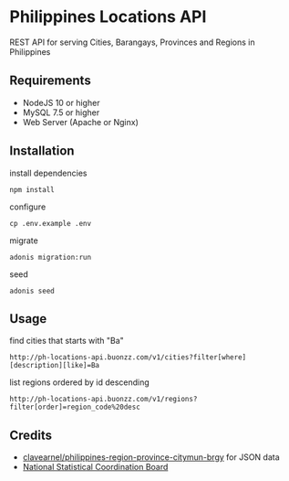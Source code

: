 # Philippines Locations API

REST API for serving Cities, Barangays, Provinces and Regions in Philippines

## Requirements
* NodeJS 10 or higher
* MySQL 7.5 or higher
* Web Server (Apache or Nginx)

## Installation

install dependencies
```
npm install
```

configure
```
cp .env.example .env
```

migrate
```
adonis migration:run
```

seed
```
adonis seed
```


## Usage


find cities that starts with "Ba"
```
http://ph-locations-api.buonzz.com/v1/cities?filter[where][description][like]=Ba

```

list regions ordered by id descending
```
http://ph-locations-api.buonzz.com/v1/regions?filter[order]=region_code%20desc
```


## Credits

* [clavearnel/philippines-region-province-citymun-brgy](https://github.com/clavearnel/philippines-region-province-citymun-brgy) for JSON data
* [National Statistical Coordination Board](http://www.nscb.gov.ph/)